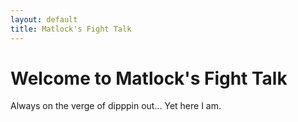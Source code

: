 ```yaml
---
layout: default
title: Matlock's Fight Talk
---
```


<h1>Welcome to Matlock's Fight Talk</h1>
<p>Always on the verge of dipppin out... Yet here I am.</p>

